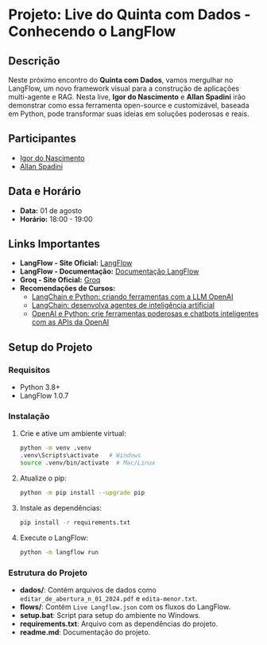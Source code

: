 # Projeto: Live do Quinta com Dados - Conhecendo o LangFlow

## Descrição
Neste próximo encontro do **Quinta com Dados**, vamos mergulhar no LangFlow, um novo framework visual para a construção de aplicações multi-agente e RAG. Nesta live, **Igor do Nascimento** e **Allan Spadini** irão demonstrar como essa ferramenta open-source e customizável, baseada em Python, pode transformar suas ideias em soluções poderosas e reais.

## Participantes
- [Igor do Nascimento](https://www.linkedin.com/in/igor-nascimento-alves/)
- [Allan Spadini](https://www.linkedin.com/in/allan-spadini/)

## Data e Horário
- **Data:** 01 de agosto
- **Horário:** 18:00 - 19:00

## Links Importantes
- **LangFlow - Site Oficial:** [LangFlow](https://www.langflow.org/)
- **LangFlow - Documentação:** [Documentação LangFlow](https://docs.langflow.org/)
- **Groq - Site Oficial:** [Groq](https://groq.com/)
- **Recomendações de Cursos:**
  - [LangChain e Python: criando ferramentas com a LLM OpenAI](https://cursos.alura.com.br/course/langchain-python-ferramentas-llm-openai)
  - [LangChain: desenvolva agentes de inteligência artificial](https://cursos.alura.com.br/course/langchain-desenvolva-agentes-inteligencia-artificial)
  - [OpenAI e Python: crie ferramentas poderosas e chatbots inteligentes com as APIs da OpenAI](https://cursos.alura.com.br/formacao-openai-python-crie-ferramentas-chatbots-inteligentes-apis-openai)

## Setup do Projeto

### Requisitos
- Python 3.8+
- LangFlow 1.0.7

### Instalação

1. Crie e ative um ambiente virtual:
   ```bash
   python -m venv .venv
   .venv\Scripts\activate   # Windows
   source .venv/bin/activate  # Mac/Linux
   ```

2. Atualize o pip:
   ```bash
   python -m pip install --upgrade pip
   ```

3. Instale as dependências:
   ```bash
   pip install -r requirements.txt
   ```

4. Execute o LangFlow:
   ```bash
   python -m langflow run
   ```

### Estrutura do Projeto
- **dados/**: Contém arquivos de dados como `editar_de_abertura_n_01_2024.pdf` e `edita-menor.txt`.
- **flows/**: Contém `Live Langflow.json` com os fluxos do LangFlow.
- **setup.bat**: Script para setup do ambiente no Windows.
- **requirements.txt**: Arquivo com as dependências do projeto.
- **readme.md**: Documentação do projeto.